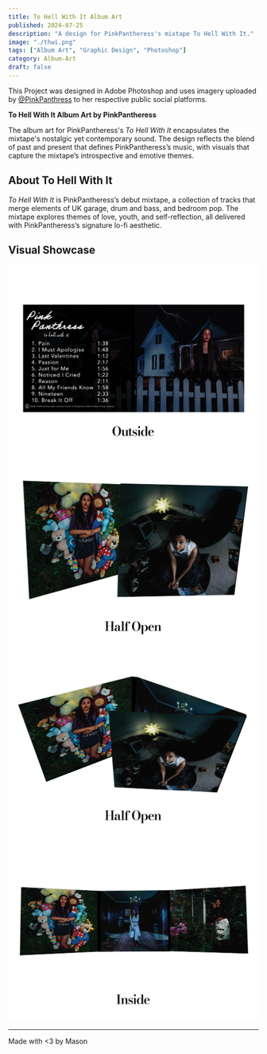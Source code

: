 ```yaml
---
title: To Hell With It Album Art
published: 2024-07-25  
description: "A design for PinkPantheress's mixtape To Hell With It."  
image: "./thwi.png"  
tags: ["Album Art", "Graphic Design", "Photoshop"]  
category: Album-Art  
draft: false
---
```

This Project was designed in Adobe Photoshop and uses imagery uploaded by [@PinkPanthress](https://www.instagram.com/pinkpantheress/?hl=en) to her respective public social platforms.

**To Hell With It Album Art by PinkPantheress**

The album art for PinkPantheress's *To Hell With It* encapsulates the mixtape's nostalgic yet contemporary sound. The design reflects the blend of past and present that defines PinkPantheress’s music, with visuals that capture the mixtape’s introspective and emotive themes.

## About To Hell With It

*To Hell With It* is PinkPantheress’s debut mixtape, a collection of tracks that merge elements of UK garage, drum and bass, and bedroom pop. The mixtape explores themes of love, youth, and self-reflection, all delivered with PinkPantheress’s signature lo-fi aesthetic.

## Visual Showcase

![Outside](https://github.com/11ason/Sitefiles/blob/main/thwi-cd-sleeve-outside-cover-preview.png?raw=true)
![Half Open Front](https://github.com/11ason/Sitefiles/blob/main/thwi-cd-sleeve-half-open-front-cover-preview.png?raw=true)
![Half Open Top](https://github.com/11ason/Sitefiles/blob/main/thwi-cd-sleeve-half-open-top-cover-preview.png?raw=true)
![Inside](https://github.com/11ason/Sitefiles/blob/main/thwi-cd-sleeve-inside-cover-preview.png?raw=true)

---

Made with <3 by Mason
